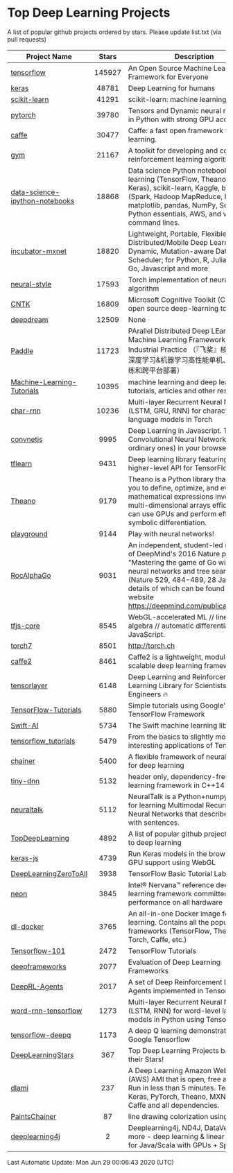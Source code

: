 # Top Deep Learning Projects
A list of popular github projects ordered by stars.
Please update list.txt (via pull requests)

|Project Name| Stars | Description |
| ---------- |:-----:| ----------- |
| [tensorflow](https://github.com/tensorflow/tensorflow) | 145927 | An Open Source Machine Learning Framework for Everyone |
| [keras](https://github.com/keras-team/keras) | 48781 | Deep Learning for humans |
| [scikit-learn](https://github.com/scikit-learn/scikit-learn) | 41291 | scikit-learn: machine learning in Python |
| [pytorch](https://github.com/pytorch/pytorch) | 39780 | Tensors and Dynamic neural networks in Python with strong GPU acceleration |
| [caffe](https://github.com/BVLC/caffe) | 30477 | Caffe: a fast open framework for deep learning. |
| [gym](https://github.com/openai/gym) | 21167 | A toolkit for developing and comparing reinforcement learning algorithms. |
| [data-science-ipython-notebooks](https://github.com/donnemartin/data-science-ipython-notebooks) | 18868 | Data science Python notebooks: Deep learning (TensorFlow, Theano, Caffe, Keras), scikit-learn, Kaggle, big data (Spark, Hadoop MapReduce, HDFS), matplotlib, pandas, NumPy, SciPy, Python essentials, AWS, and various command lines. |
| [incubator-mxnet](https://github.com/apache/incubator-mxnet) | 18820 | Lightweight, Portable, Flexible Distributed/Mobile Deep Learning with Dynamic, Mutation-aware Dataflow Dep Scheduler; for Python, R, Julia, Scala, Go, Javascript and more |
| [neural-style](https://github.com/jcjohnson/neural-style) | 17593 | Torch implementation of neural style algorithm |
| [CNTK](https://github.com/microsoft/CNTK) | 16809 | Microsoft Cognitive Toolkit (CNTK), an open source deep-learning toolkit |
| [deepdream](https://github.com/google/deepdream) | 12509 | None |
| [Paddle](https://github.com/PaddlePaddle/Paddle) | 11723 | PArallel Distributed Deep LEarning: Machine Learning Framework from Industrial Practice （『飞桨』核心框架，深度学习&机器学习高性能单机、分布式训练和跨平台部署） |
| [Machine-Learning-Tutorials](https://github.com/ujjwalkarn/Machine-Learning-Tutorials) | 10395 | machine learning and deep learning tutorials, articles and other resources  |
| [char-rnn](https://github.com/karpathy/char-rnn) | 10236 | Multi-layer Recurrent Neural Networks (LSTM, GRU, RNN) for character-level language models in Torch |
| [convnetjs](https://github.com/karpathy/convnetjs) | 9995 | Deep Learning in Javascript. Train Convolutional Neural Networks (or ordinary ones) in your browser. |
| [tflearn](https://github.com/tflearn/tflearn) | 9431 | Deep learning library featuring a higher-level API for TensorFlow. |
| [Theano](https://github.com/Theano/Theano) | 9179 | Theano is a Python library that allows you to define, optimize, and evaluate mathematical expressions involving multi-dimensional arrays efficiently. It can use GPUs and perform efficient symbolic differentiation. |
| [playground](https://github.com/tensorflow/playground) | 9144 | Play with neural networks! |
| [RocAlphaGo](https://github.com/Rochester-NRT/RocAlphaGo) | 9031 | An independent, student-led replication of DeepMind's 2016 Nature publication, "Mastering the game of Go with deep neural networks and tree search" (Nature 529, 484-489, 28 Jan 2016), details of which can be found on their website https://deepmind.com/publications.html. |
| [tfjs-core](https://github.com/tensorflow/tfjs-core) | 8545 | WebGL-accelerated ML // linear algebra // automatic differentiation for JavaScript. |
| [torch7](https://github.com/torch/torch7) | 8501 | http://torch.ch |
| [caffe2](https://github.com/facebookarchive/caffe2) | 8461 | Caffe2 is a lightweight, modular, and scalable deep learning framework. |
| [tensorlayer](https://github.com/tensorlayer/tensorlayer) | 6148 | Deep Learning and Reinforcement Learning Library for Scientists and Engineers 🔥 |
| [TensorFlow-Tutorials](https://github.com/nlintz/TensorFlow-Tutorials) | 5880 | Simple tutorials using Google's TensorFlow Framework |
| [Swift-AI](https://github.com/Swift-AI/Swift-AI) | 5734 | The Swift machine learning library. |
| [tensorflow_tutorials](https://github.com/pkmital/tensorflow_tutorials) | 5479 | From the basics to slightly more interesting applications of Tensorflow |
| [chainer](https://github.com/chainer/chainer) | 5400 | A flexible framework of neural networks for deep learning |
| [tiny-dnn](https://github.com/tiny-dnn/tiny-dnn) | 5132 | header only, dependency-free deep learning framework in C++14 |
| [neuraltalk](https://github.com/karpathy/neuraltalk) | 5112 | NeuralTalk is a Python+numpy project for learning Multimodal Recurrent Neural Networks that describe images with sentences. |
| [TopDeepLearning](https://github.com/aymericdamien/TopDeepLearning) | 4892 | A list of popular github projects related to deep learning |
| [keras-js](https://github.com/transcranial/keras-js) | 4739 | Run Keras models in the browser, with GPU support using WebGL |
| [DeepLearningZeroToAll](https://github.com/hunkim/DeepLearningZeroToAll) | 3938 | TensorFlow Basic Tutorial Labs |
| [neon](https://github.com/NervanaSystems/neon) | 3845 | Intel® Nervana™ reference deep learning framework committed to best performance on all hardware |
| [dl-docker](https://github.com/floydhub/dl-docker) | 3765 | An all-in-one Docker image for deep learning. Contains all the popular DL frameworks (TensorFlow, Theano, Torch, Caffe, etc.) |
| [Tensorflow-101](https://github.com/sjchoi86/Tensorflow-101) | 2472 | TensorFlow Tutorials |
| [deepframeworks](https://github.com/zer0n/deepframeworks) | 2077 | Evaluation of Deep Learning Frameworks |
| [DeepRL-Agents](https://github.com/awjuliani/DeepRL-Agents) | 2017 | A set of Deep Reinforcement Learning Agents implemented in Tensorflow. |
| [word-rnn-tensorflow](https://github.com/hunkim/word-rnn-tensorflow) | 1273 | Multi-layer Recurrent Neural Networks (LSTM, RNN) for word-level language models in Python using TensorFlow. |
| [tensorflow-deepq](https://github.com/siemanko/tensorflow-deepq) | 1173 | A deep Q learning demonstration using Google Tensorflow |
| [DeepLearningStars](https://github.com/hunkim/DeepLearningStars) | 367 | Top Deep Learning Projects based on their Stars! |
| [dlami](https://github.com/ritchieng/dlami) | 237 | A Deep Learning Amazon Web Service (AWS) AMI that is open, free and works. Run in less than 5 minutes. TensorFlow, Keras, PyTorch, Theano, MXNet, CNTK, Caffe and all dependencies. |
| [PaintsChainer](https://github.com/taizan/PaintsChainer) | 87 | line drawing colorization using chainer |
| [deeplearning4j](https://github.com/deeplearning4j/deeplearning4j) | 2 | Deeplearning4j, ND4J, DataVec and more - deep learning & linear algebra for Java/Scala with GPUs + Spark |

Last Automatic Update: Mon Jun 29 00:06:43 2020 (UTC)
